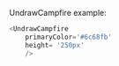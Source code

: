 UndrawCampfire example:
```js 
<UndrawCampfire
    primaryColor='#6c68fb'
    height= '250px'
    />
```